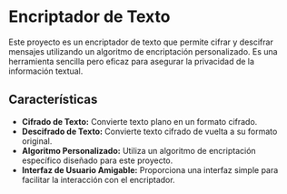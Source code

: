 <!DOCTYPE html>
<html lang="es">
<head>
    <meta charset="UTF-8">
    <meta name="viewport" content="width=device-width, initial-scale=1.0">
</head>
<body>

<h1>Encriptador de Texto</h1>

<p>Este proyecto es un encriptador de texto que permite cifrar y descifrar mensajes utilizando un algoritmo de encriptación personalizado. Es una herramienta sencilla pero eficaz para asegurar la privacidad de la información textual.</p>

<h2>Características</h2>
<ul>
    <li><strong>Cifrado de Texto:</strong> Convierte texto plano en un formato cifrado.</li>
    <li><strong>Descifrado de Texto:</strong> Convierte texto cifrado de vuelta a su formato original.</li>
    <li><strong>Algoritmo Personalizado:</strong> Utiliza un algoritmo de encriptación específico diseñado para este proyecto.</li>
    <li><strong>Interfaz de Usuario Amigable:</strong> Proporciona una interfaz simple para facilitar la interacción con el encriptador.</li>
</ul>

</body>
</html>
